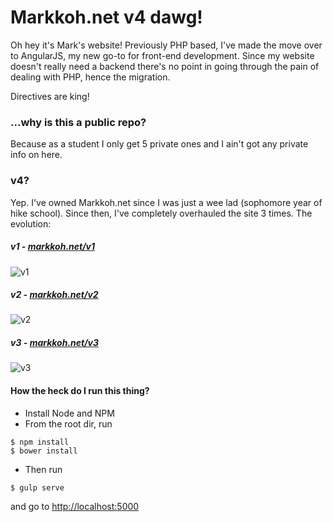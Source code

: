 # Markkoh.net v4 dawg!
Oh hey it's Mark's website!
Previously PHP based, I've made the move over to AngularJS, my new go-to for
front-end development.  Since my website doesn't really need a backend there's
no point in going through the pain of dealing with PHP, hence the migration.

Directives are king!

### ...why is this a public repo?
Because as a student I only get 5 private ones and I ain't got any private info on here.

### v4?
Yep.  I've owned Markkoh.net since I was just a wee lad (sophomore year of hike school).
Since then, I've completely overhauled the site 3 times.
The evolution:

##### v1 - [markkoh.net/v1](http://markkoh.net/v1)
![v1](http://markkoh.net/v1/preview.jpg)

##### v2 - [markkoh.net/v2](http://markkoh.net/v2)
![v2](http://markkoh.net/v2/preview.jpg)

##### v3 - [markkoh.net/v3](http://markkoh.net/v3)
![v3](http://markkoh.net/v3/preview.jpg)



#### How the heck do I run this thing?
- Install Node and NPM
- From the root dir, run
```
$ npm install
$ bower install
```
- Then run
```
$ gulp serve
```
and go to [http://localhost:5000](http://localhost:5000)
